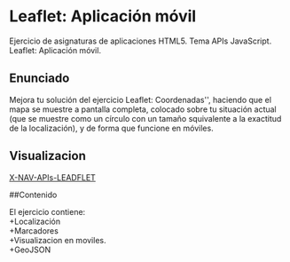 # Leaflet: Aplicación móvil

Ejercicio de asignaturas de aplicaciones HTML5. Tema APIs JavaScript. Leaflet: Aplicación móvil.

## Enunciado

Mejora tu solución del ejercicio Leaflet: Coordenadas'', haciendo que el mapa se muestre a pantalla completa, colocado sobre tu situación actual (que se muestre como un círculo con un tamaño squivalente a la exactitud de la localización), y de forma que funcione en móviles.

## Visualizacion

<a href="http://djuanes87.github.io/x-nav-apis-leaflet"> X-NAV-APIs-LEADFLET </a>

##Contenido

El ejercicio contiene:
<br>+Localización
<br>+Marcadores
<br>+Visualizacion en moviles.
<br>+GeoJSON
